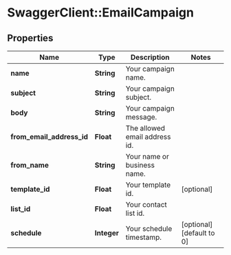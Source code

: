 # SwaggerClient::EmailCampaign

## Properties
Name | Type | Description | Notes
------------ | ------------- | ------------- | -------------
**name** | **String** | Your campaign name. | 
**subject** | **String** | Your campaign subject. | 
**body** | **String** | Your campaign message. | 
**from_email_address_id** | **Float** | The allowed email address id. | 
**from_name** | **String** | Your name or business name. | 
**template_id** | **Float** | Your template id. | [optional] 
**list_id** | **Float** | Your contact list id. | 
**schedule** | **Integer** | Your schedule timestamp. | [optional] [default to 0]


